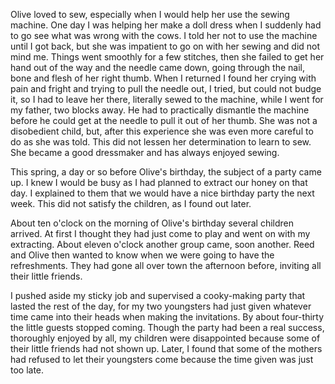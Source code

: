 Olive loved to sew, especially when I would help her use the sewing machine. One day I was helping her make a doll dress when I suddenly had to go see what was wrong with the cows. I told her not to use the machine until I got back, but she was impatient to go on with her sewing and did not mind me. Things went smoothly for a few stitches, then she failed to get her hand out of the way and the needle came down, going through the nail, bone and flesh of her right thumb. When I returned I found her crying with pain and fright and trying to pull the needle out, I tried, but could not budge it, so I had to leave her there, literally sewed to the machine, while I went for my father, two blocks away. He had to practically dismantle the machine before he could get at the needle to pull it out of her thumb. She was not a disobedient child, but, after this experience she was even more careful to do as she was told. This did not lessen her determination to learn to sew. She became a good dressmaker and has always enjoyed sewing.

This spring, a day or so before Olive's birthday, the subject of a party came up. I knew I would be busy as I had planned to extract our honey on that day. I explained to them that we would have a nice birthday party the next week. This did not satisfy the children, as I found out later.

About ten o'clock on the morning of Olive's birthday several children arrived. At first I thought they had just come to play and went on with my extracting. About eleven o'clock another group came, soon another. Reed and Olive then wanted to know when we were going to have the refreshments. They had gone all over town the afternoon before, inviting all their little friends.

I pushed aside my sticky job and supervised a cooky-making party that lasted the rest of the day, for my two youngsters had just given whatever time came into their heads when making the invitations. By about four-thirty the little guests stopped coming. Though the party had been a real success, thoroughly enjoyed by all, my children were disappointed because some of their little friends had not shown up. Later, I found that some of the mothers had refused to let their youngsters come because the time given was just too late.